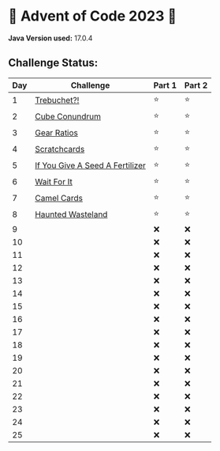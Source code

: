 # 🎄 Advent of Code 2023 🎅

**Java Version used:** 17.0.4

## Challenge Status:

| Day | Challenge                                                               | Part 1 | Part 2 |
|-----|-------------------------------------------------------------------------|--------|--------|
| 1   | [Trebuchet?!](https://adventofcode.com/2023/day/1)                      | ⭐      | ⭐      |
| 2   | [Cube Conundrum](https://adventofcode.com/2023/day/2)                   | ⭐      | ⭐      |
| 3   | [Gear Ratios](https://adventofcode.com/2023/day/3)                      | ⭐      | ⭐      |
| 4   | [Scratchcards](https://adventofcode.com/2023/day/4)                     | ⭐      | ⭐      |
| 5   | [If You Give A Seed A Fertilizer](https://adventofcode.com/2023/day/5)  | ⭐      | ⭐      |
| 6   | [Wait For It](https://adventofcode.com/2023/day/6)                      | ⭐      | ⭐      |
| 7   | [Camel Cards](https://adventofcode.com/2023/day/7)                      | ⭐      | ⭐      |
| 8   | [Haunted Wasteland](https://adventofcode.com/2023/day/8)                | ⭐      | ⭐      |
| 9   |                                                                         | ❌      | ❌      |
| 10  |                                                                         | ❌      | ❌      |
| 11  |                                                                         | ❌      | ❌      |
| 12  |                                                                         | ❌      | ❌      |
| 13  |                                                                         | ❌      | ❌      |
| 14  |                                                                         | ❌      | ❌      |
| 15  |                                                                         | ❌      | ❌      |
| 16  |                                                                         | ❌      | ❌      |
| 17  |                                                                         | ❌      | ❌      |
| 18  |                                                                         | ❌      | ❌      |
| 19  |                                                                         | ❌      | ❌      |
| 20  |                                                                         | ❌      | ❌      |
| 21  |                                                                         | ❌      | ❌      |
| 22  |                                                                         | ❌      | ❌      |
| 23  |                                                                         | ❌      | ❌      |
| 24  |                                                                         | ❌      | ❌      |
| 25  |                                                                         | ❌      | ❌      |
